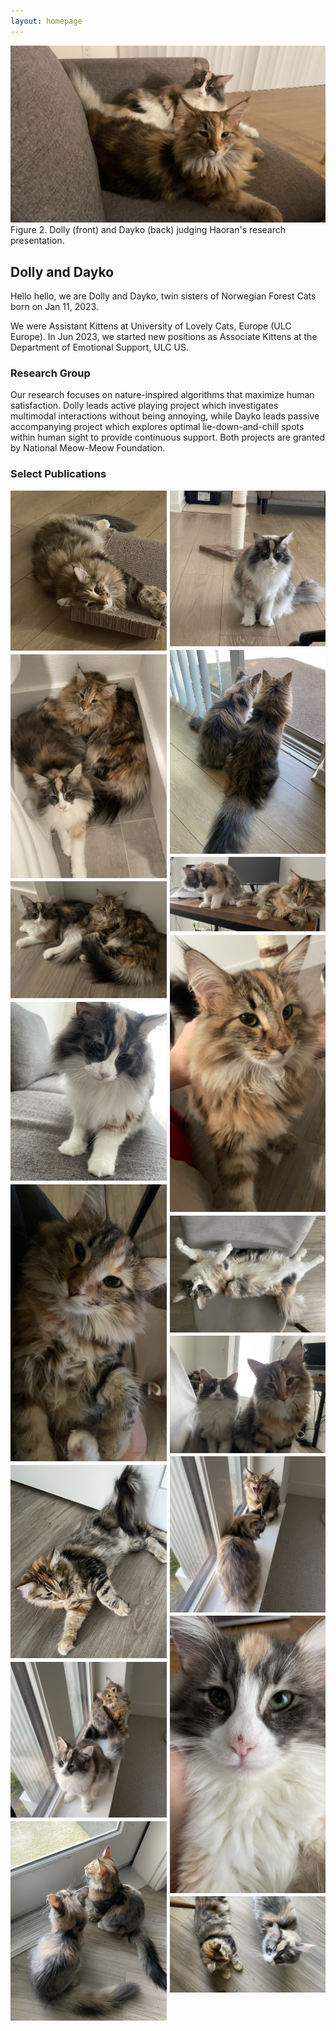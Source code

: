 ```yaml
---
layout: homepage
---
```


![](assets/img/cats/IMG_5606.JPG)
Figure 2. Dolly (front) and Dayko (back) judging Haoran's research presentation.

## Dolly and Dayko

Hello hello, we are Dolly and Dayko, twin sisters of Norwegian Forest Cats born on Jan 11, 2023.

We were Assistant Kittens at University of Lovely Cats, Europe (ULC Europe). In Jun 2023, we started new positions as Associate Kittens at the Department of Emotional Support, ULC US.

### Research Group

Our research focuses on nature-inspired algorithms that maximize human satisfaction. Dolly leads active playing project which investigates multimodal interactions without being annoying, while Dayko leads passive accompanying project which explores optimal lie-down-and-chill spots within human sight to provide continuous support. Both projects are granted by National Meow-Meow Foundation.

### Select Publications

<div style="display: flex;">
    <div style="flex-basis: 50%; margin-right: 2.5px">
        <!-- Content for the left column -->
        <img src="assets/img/cats/IMG_9385.jpeg" alt="Image 1" style="max-width: auto; height: auto; margin-bottom: 2.5px;">
        <img src="assets/img/cats/IMG_5506.jpg" alt="Image 3" style="max-width: auto; height: auto; margin-bottom: 2.5px;">
        <img src="assets/img/cats/IMG_5370.jpeg" alt="Image 5" style="max-width: auto; height: auto; margin-bottom: 2.5px;">
        <img src="assets/img/cats/IMG_5876.jpeg" alt="Image 7" style="max-width: auto; height: auto; margin-bottom: 2.5px;">
        <img src="assets/img/cats/IMG_5237.JPG" alt="Image 9" style="max-width: auto; height: auto; margin-bottom: 2.5px;">
        <img src="assets/img/cats/IMG_4915.jpg" alt="Image 11" style="max-width: auto; height: auto; margin-bottom: 2.5px;">
        <img src="assets/img/cats/IMG_4964.jpeg" alt="Image 13" style="max-width: auto; height: auto; margin-bottom: 2.5px;">
        <img src="assets/img/cats/IMG_4884.jpg" alt="Image 16" style="max-width: auto; height: auto; margin-bottom: 2.5px;">
        <!-- Add more images as needed -->
    </div>
    <div style="flex-basis: 50%; margin-left: 2.5px">
        <!-- Content for the right column -->
        <img src="assets/img/cats/IMG_9427.jpeg" alt="Image 2" style="max-width: auto; height: auto; margin-bottom: 2.5px;">
        <img src="assets/img/cats/IMG_5670.jpg" alt="Image 4" style="max-width: auto; height: auto; margin-bottom: 2.5px;">
        <img src="assets/img/cats/IMG_5230.jpeg" alt="Image 6" style="max-width: auto; height: auto; margin-bottom: 2.5px;">
        <img src="assets/img/cats/IMG_5403.JPG" alt="Image 8" style="max-width: auto; height: auto; margin-bottom: 2.5px;">
        <img src="assets/img/cats/IMG_5223.jpeg" alt="Image 10" style="max-width: auto; height: auto; margin-bottom: 2.5px;">
        <img src="assets/img/cats/IMG_5226.jpeg" alt="Image 12" style="max-width: auto; height: auto; margin-bottom: 2.5px;">
        <img src="assets/img/cats/IMG_4969.jpeg" alt="Image 14" style="max-width: auto; height: auto; margin-bottom: 2.5px;">
        <img src="assets/img/cats/IMG_4878.JPG" alt="Image 15" style="max-width: auto; height: auto; margin-bottom: 2.5px;">
        <img src="assets/img/cats/IMG_4871.jpg" alt="Image 17" style="max-width: auto; height: auto; margin-bottom: 2.5px;">
        <!-- Add more images as needed -->
    </div>
</div>

